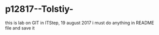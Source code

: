 # p12817--Tolstiy-
this is lab on GIT in ITStep, 19 august 2017
i must do anything in README file and save it
